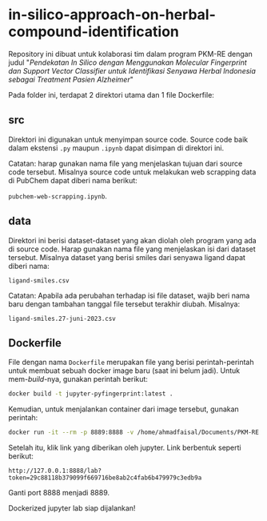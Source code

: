 # in-silico-approach-on-herbal-compound-identification

Repository ini dibuat untuk kolaborasi tim dalam program PKM-RE dengan judul "_Pendekatan In Silico dengan Menggunakan Molecular Fingerprint dan Support Vector Classifier untuk Identifikasi Senyawa Herbal Indonesia sebagai Treatment Pasien Alzheimer_" 

Pada folder ini, terdapat 2 direktori utama dan 1 file Dockerfile:

## src

Direktori ini digunakan untuk menyimpan source code. Source code baik dalam ekstensi `.py` maupun `.ipynb` dapat disimpan di direktori ini.

Catatan: harap gunakan nama file yang menjelaskan tujuan dari source code tersebut. Misalnya source code untuk melakukan web scrapping data di PubChem dapat diberi nama berikut:

`pubchem-web-scrapping.ipynb`.

## data

Direktori ini berisi dataset-dataset yang akan diolah oleh program yang ada di source code. Harap gunakan nama file yang menjelaskan isi dari dataset tersebut. Misalnya dataset yang berisi smiles dari senyawa ligand dapat diberi nama:

`ligand-smiles.csv`

Catatan: Apabila ada perubahan terhadap isi file dataset, wajib beri nama baru dengan tambahan tanggal file tersebut terakhir diubah. Misalnya:

`ligand-smiles.27-juni-2023.csv`

## Dockerfile

File dengan nama `Dockerfile` merupakan file yang berisi perintah-perintah untuk membuat sebuah docker image baru (saat ini belum jadi). Untuk mem-_build_-nya, gunakan perintah berikut:

```bash
docker build -t jupyter-pyfingerprint:latest .
```

Kemudian, untuk menjalankan container dari image tersebut, gunakan perintah:

```bash
docker run -it --rm -p 8889:8888 -v /home/ahmadfaisal/Documents/PKM-RE:/home/jovyan/work jupyter-pyfingerprint:1.0
```

Setelah itu, klik link yang diberikan oleh jupyter. Link berbentuk seperti berikut:

```
http://127.0.0.1:8888/lab?token=29c88118b379099f669716be8ab2c4fab6b479979c3edb9a
```

Ganti port 8888 menjadi 8889.

Dockerized jupyter lab siap dijalankan!